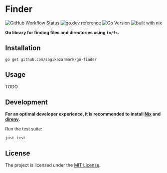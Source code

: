 # Finder

[![GitHub Workflow Status](https://img.shields.io/github/actions/workflow/status/sagikazarmark/go-finder/ci.yaml?style=flat-square)](https://github.com/sagikazarmark/go-finder/actions/workflows/ci.yaml)
[![go.dev reference](https://img.shields.io/badge/go.dev-reference-007d9c?logo=go&logoColor=white&style=flat-square)](https://pkg.go.dev/mod/github.com/sagikazarmark/go-finder)
![Go Version](https://img.shields.io/badge/go%20version-%3E=1.20-61CFDD.svg?style=flat-square)
[![built with nix](https://img.shields.io/badge/builtwith-nix-7d81f7?style=flat-square)](https://builtwithnix.org)

**Go library for finding files and directories using `io/fs`.**

## Installation

```shell
go get github.com/sagikazarmark/go-finder
```

## Usage

TODO

## Development

**For an optimal developer experience, it is recommended to install [Nix](https://nixos.org/download.html) and [direnv](https://direnv.net/docs/installation.html).**

Run the test suite:

```shell
just test
```

## License

The project is licensed under the [MIT License](LICENSE).
